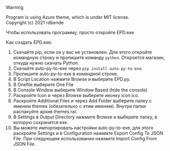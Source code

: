 > [!WARNING]
> Program is using Azure theme, which is under MIT license.\
> Copyright (c) 2021 rdbende

Чтобы использовать программу, просто откройте EPD.exe

Как создать EPD.exe:
1. Скачайте pip, если он у вас не установлен. Для этого откройте командную строку и пропишите команду `python`. Откроется магазин, откуда нужно скачать Python.
2. Скачайте auto-py-to-exe через `pip install auto-py-to-exe`.
3. Пропишите auto-py-to-exe в командной строке.
4. В Script Location нажмите Browse и выберите EPD.py.
5. В Onefile выберите One File
6. В Console Window выберите Window Based (hide the console)
7. Раскройте Icon и через Browse выберите иконку icon.ico.
8. Раскройте Additional Files и через Add Folder выберите папку с именем themes (обязательно с этим именем). Внутри папки распакуйте архив themes.rar.
9. В Settings в Output Directory нажмите Browse и выберите папку, в которую сохранится exe.
10. Вы можете импортировать настройки auto-py-to-exe, для этого раскройте Settings и в Configuration нажмите Export Config To JSON File. При следующем использовании нажмите Import Config From JSON File.

